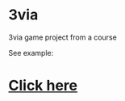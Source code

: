 # 3via
3via game project from a course

See example:
<h1><a href="http://mkirov.com/portfolio/projects/3via/" target="_blank">Click here</a></h1>
